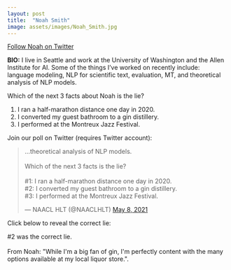 ```yaml
---
layout: post
title:  "Noah Smith"
image: assets/images/Noah_Smith.jpg
---
```

<a href="https://twitter.com/nlpnoah">Follow Noah on Twitter</a>

**BIO:** I live in Seattle and work at the University of Washington and the Allen Institute for AI. Some of the things I’ve worked on recently include: language modeling, NLP for scientific text, evaluation, MT, and theoretical analysis of NLP models.

Which of the next 3 facts about Noah is the lie?

1. I ran a half-marathon distance one day in 2020.
2. I converted my guest bathroom to a gin distillery.
3. I performed at the Montreux Jazz Festival.

Join our poll on Twitter (requires Twitter account):

<blockquote class="twitter-tweet" data-conversation="none"><p lang="en" dir="ltr">...theoretical analysis of NLP models.<br><br>Which of the next 3 facts is the lie?<br><br>#1: I ran a half-marathon distance one day in 2020.<br>#2: I converted my guest bathroom to a gin distillery.<br>#3: I performed at the Montreux Jazz Festival.</p>&mdash; NAACL HLT (@NAACLHLT) <a href="https://twitter.com/NAACLHLT/status/1391022211167817729">May 8, 2021</a></blockquote> <script async src="https://platform.twitter.com/widgets.js" charset="utf-8"></script>

Click below to reveal the correct lie:

<span class="spoiler">#2 was the correct lie. <br><br>
From Noah: "While I'm a big fan of gin, I'm perfectly content with the many options available at my local liquor store."</span>.
